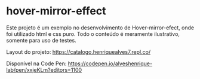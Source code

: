 # hover-mirror-effect
Este projeto é um exemplo no desenvolvimento de Hover-mirror-efect, onde foi utilizado html e css puro. 
Todo o conteúdo é meramente ilustrativo, somente para uso de testes.

Layout do projeto: https://catalogo.henriquealves7.repl.co/

Disponível na Code Pen: https://codepen.io/alveshenrique-lab/pen/xxjeKLm?editors=1100
